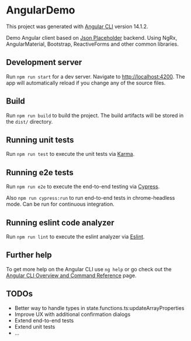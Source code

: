 # AngularDemo

This project was generated with [Angular CLI](https://github.com/angular/angular-cli) version 14.1.2.

Demo Angular client based on [Json Placeholder](https://jsonplaceholder.typicode.com/) backend.
Using NgRx, AngularMaterial, Bootstrap, ReactiveForms and other common libraries.

## Development server

Run `npm run start` for a dev server. Navigate to [http://localhost:4200](http://localhost:4200). The app will automatically reload if you change any of the source files.

## Build

Run `npm run build` to build the project. The build artifacts will be stored in the `dist/` directory.

## Running unit tests

Run `npm run test` to execute the unit tests via [Karma](https://karma-runner.github.io).

## Running e2e tests

Run `npm run e2e` to execute the end-to-end testing via [Cypress](https://docs.cypress.io/guides/overview/why-cypress).

Also `npm run cypress:run` to run end-to-end tests in chrome-headless mode. Can be run for continuous integration.

## Running eslint code analyzer

Run `npm run lint` to execute the eslint analyzer via [Eslint](https://github.com/eslint/eslint).

## Further help

To get more help on the Angular CLI use `ng help` or go check out the [Angular CLI Overview and Command Reference](https://angular.io/cli) page.

## TODOs

- Better way to handle types in state.functions.ts:updateArrayProperties
- Improve UX with additional confirmation dialogs
- Extend end-to-end tests
- Extend unit tests
- ...
